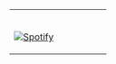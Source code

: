 <table width="100%"> 
  <tr>
  <td width="50%">
      
&nbsp; <br> [![Spotify](https://spotify-now-playing-git-master.reksy747.vercel.app/api/spotify)](https://open.spotify.com/user/omnitenebris)

  </td>

  </table>

[//]: <> (The `&nbsp;` is to have Aphelion take up more space)
